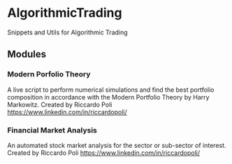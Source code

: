 # AlgorithmicTrading
Snippets and Utils for Algorithmic Trading

## Modules

### Modern Porfolio Theory
A live script to perform numerical simulations and find the best portfolio composition in accordance with the Modern Portfolio Theory by Harry Markowitz. Created by Riccardo Poli https://www.linkedin.com/in/riccardopoli/

### Financial Market Analysis
An automated stock market analysis for the sector or sub-sector of interest. Created by Riccardo Poli https://www.linkedin.com/in/riccardopoli/
